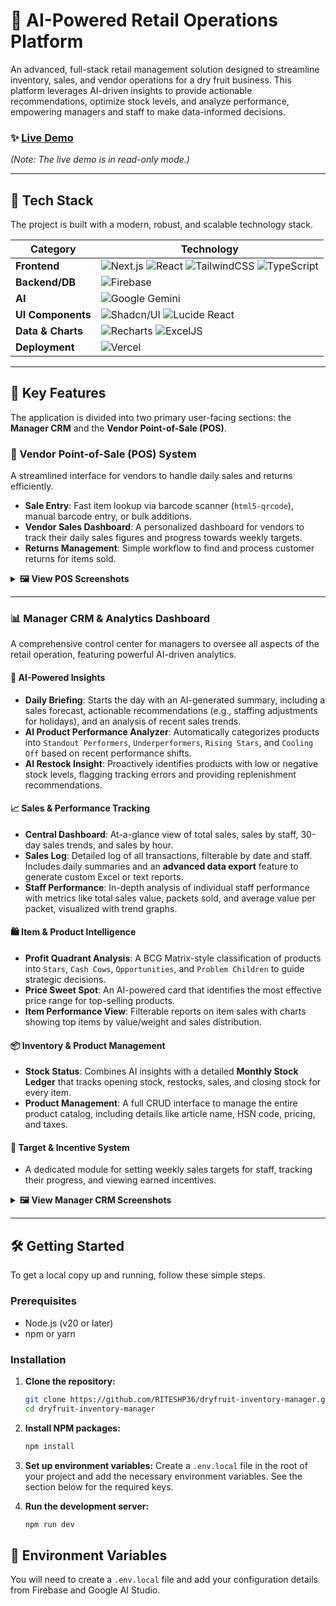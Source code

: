 
# 🤖 AI-Powered Retail Operations Platform

An advanced, full-stack retail management solution designed to streamline inventory, sales, and vendor operations for a dry fruit business. This platform leverages AI-driven insights to provide actionable recommendations, optimize stock levels, and analyze performance, empowering managers and staff to make data-informed decisions.



### ✨ **[Live Demo](https://dryfruit-manager.vercel.app/)**
*(Note: The live demo is in read-only mode.)*

---

## 🚀 Tech Stack

The project is built with a modern, robust, and scalable technology stack.

| Category         | Technology                                                                                                                                                                                                                                                                                                                                                                                                                   |
| ---------------- | ---------------------------------------------------------------------------------------------------------------------------------------------------------------------------------------------------------------------------------------------------------------------------------------------------------------------------------------------------------------------------------------------------------------------------- |
| **Frontend**     | ![Next.js](https://img.shields.io/badge/Next-black?style=for-the-badge&logo=next.js&logoColor=white) ![React](https://img.shields.io/badge/react-%2320232a.svg?style=for-the-badge&logo=react&logoColor=%2361DAFB) ![TailwindCSS](https://img.shields.io/badge/tailwindcss-%2338B2AC.svg?style=for-the-badge&logo=tailwind-css&logoColor=white) ![TypeScript](https://img.shields.io/badge/typescript-%23007ACC.svg?style=for-the-badge&logo=typescript&logoColor=white) |
| **Backend/DB**   | ![Firebase](https://img.shields.io/badge/firebase-%23039BE5.svg?style=for-the-badge&logo=firebase)                                                                                                                                                                                                                                                                                     |
| **AI**           | ![Google Gemini](https://img.shields.io/badge/Google%20Gemini-4285F4?style=for-the-badge&logo=google-gemini&logoColor=white)                                                                                                                                                                                                                                                                                                 |
| **UI Components**| ![Shadcn/UI](https://img.shields.io/badge/shadcn%2Fui-000000?style=for-the-badge)  ![Lucide React](https://img.shields.io/badge/lucide%20react-333?style=for-the-badge)                                                                                                                                                                    |
| **Data & Charts**| ![Recharts](https://img.shields.io/badge/recharts-18a8b8?style=for-the-badge) ![ExcelJS](https://img.shields.io/badge/ExcelJS-207245?style=for-the-badge)                                                                                                                                                                                                                                                                      |
| **Deployment**   | ![Vercel](https://img.shields.io/badge/Vercel-000000?style=for-the-badge&logo=vercel&logoColor=white)                                                                                                                                                                                                                                                                                                                         |

---

## 🌟 Key Features

The application is divided into two primary user-facing sections: the **Manager CRM** and the **Vendor Point-of-Sale (POS)**.

### 🏪 Vendor Point-of-Sale (POS) System

A streamlined interface for vendors to handle daily sales and returns efficiently.

*   **Sale Entry**: Fast item lookup via barcode scanner (`html5-qrcode`), manual barcode entry, or bulk additions.
*   **Vendor Sales Dashboard**: A personalized dashboard for vendors to track their daily sales figures and progress towards weekly targets.
*   **Returns Management**: Simple workflow to find and process customer returns for items sold.

<details>
<summary><b>🖼️ View POS Screenshots</b></summary>
<br>
  
![image](https://github.com/user-attachments/assets/a61b31e9-c98b-4dda-9575-7a15128f50bf)
![image](https://github.com/user-attachments/assets/f87156d4-5ad9-4c54-8be8-82e501f04cf2)
![image](https://github.com/user-attachments/assets/3a85e64d-e79e-4ed3-8c65-6f1152549cf6)


</details>

---

### 📊 Manager CRM & Analytics Dashboard

A comprehensive control center for managers to oversee all aspects of the retail operation, featuring powerful AI-driven analytics.

#### 🧠 AI-Powered Insights
*   **Daily Briefing**: Starts the day with an AI-generated summary, including a sales forecast, actionable recommendations (e.g., staffing adjustments for holidays), and an analysis of recent sales trends.
*   **AI Product Performance Analyzer**: Automatically categorizes products into `Standout Performers`, `Underperformers`, `Rising Stars`, and `Cooling Off` based on recent performance shifts.
*   **AI Restock Insight**: Proactively identifies products with low or negative stock levels, flagging tracking errors and providing replenishment recommendations.

#### 📈 Sales & Performance Tracking
*   **Central Dashboard**: At-a-glance view of total sales, sales by staff, 30-day sales trends, and sales by hour.
*   **Sales Log**: Detailed log of all transactions, filterable by date and staff. Includes daily summaries and an **advanced data export** feature to generate custom Excel or text reports.
*   **Staff Performance**: In-depth analysis of individual staff performance with metrics like total sales value, packets sold, and average value per packet, visualized with trend graphs.

#### 🛍️ Item & Product Intelligence
*   **Profit Quadrant Analysis**: A BCG Matrix-style classification of products into `Stars`, `Cash Cows`, `Opportunities`, and `Problem Children` to guide strategic decisions.
*   **Price Sweet Spot**: An AI-powered card that identifies the most effective price range for top-selling products.
*   **Item Performance View**: Filterable reports on item sales with charts showing top items by value/weight and sales distribution.

#### 📦 Inventory & Product Management
*   **Stock Status**: Combines AI insights with a detailed **Monthly Stock Ledger** that tracks opening stock, restocks, sales, and closing stock for every item.
*   **Product Management**: A full CRUD interface to manage the entire product catalog, including details like article name, HSN code, pricing, and taxes.

#### 🎯 Target & Incentive System
*   A dedicated module for setting weekly sales targets for staff, tracking their progress, and viewing earned incentives.

<details>
<summary><b>🖼️ View Manager CRM Screenshots</b></summary>
<br>

![image](https://github.com/user-attachments/assets/0fabdc59-eb7d-4090-95b4-5c1ea7f72cdd)
![image](https://github.com/user-attachments/assets/69211b24-bfc6-4ab3-af65-20924cbc640d)
![image](https://github.com/user-attachments/assets/dd6c0544-a736-4aa8-b4d2-0c3411ea02af)
![image](https://github.com/user-attachments/assets/acaa86a3-d507-4408-99ae-095f6f339f05)
![image](https://github.com/user-attachments/assets/f4719c9b-14ee-4e5d-ae16-2ff947fabf92)
![image](https://github.com/user-attachments/assets/0b0d9e5d-9813-431a-a1ba-aea77ca725a6)
![image](https://github.com/user-attachments/assets/befbee6e-71e7-44be-a2b7-a8e4af5c6124)
![image](https://github.com/user-attachments/assets/ef375f96-05ce-44c2-8e22-172db49a80b8)



</details>

---

## 🛠️ Getting Started

To get a local copy up and running, follow these simple steps.

### Prerequisites

*   Node.js (v20 or later)
*   npm or yarn

### Installation

1.  **Clone the repository:**
    ```sh
    git clone https://github.com/RITESHP36/dryfruit-inventory-manager.git
    cd dryfruit-inventory-manager
    ```

2.  **Install NPM packages:**
    ```sh
    npm install
    ```

3.  **Set up environment variables:**
    Create a `.env.local` file in the root of your project and add the necessary environment variables. See the section below for the required keys.

4.  **Run the development server:**
    ```sh
    npm run dev
    ```

## 🔑 Environment Variables

You will need to create a `.env.local` file and add your configuration details from Firebase and Google AI Studio.
